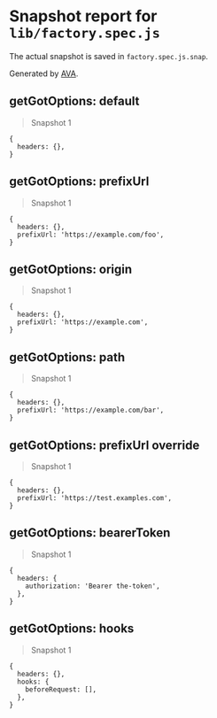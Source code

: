 # Snapshot report for `lib/factory.spec.js`

The actual snapshot is saved in `factory.spec.js.snap`.

Generated by [AVA](https://avajs.dev).

## getGotOptions: default

> Snapshot 1

    {
      headers: {},
    }

## getGotOptions: prefixUrl

> Snapshot 1

    {
      headers: {},
      prefixUrl: 'https://example.com/foo',
    }

## getGotOptions: origin

> Snapshot 1

    {
      headers: {},
      prefixUrl: 'https://example.com',
    }

## getGotOptions: path

> Snapshot 1

    {
      headers: {},
      prefixUrl: 'https://example.com/bar',
    }

## getGotOptions: prefixUrl override

> Snapshot 1

    {
      headers: {},
      prefixUrl: 'https://test.examples.com',
    }

## getGotOptions: bearerToken

> Snapshot 1

    {
      headers: {
        authorization: 'Bearer the-token',
      },
    }

## getGotOptions: hooks

> Snapshot 1

    {
      headers: {},
      hooks: {
        beforeRequest: [],
      },
    }
